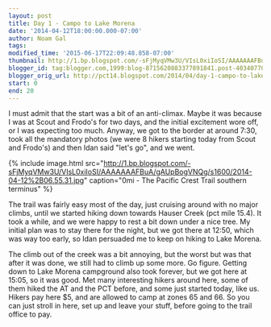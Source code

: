 ```yaml
---
layout: post
title: Day 1 - Campo to Lake Morena
date: '2014-04-12T18:00:00.000-07:00'
author: Noam Gal
tags:
modified_time: '2015-06-17T22:09:48.858-07:00'
thumbnail: http://1.bp.blogspot.com/-sFjMyqVMw3U/VIsL0xiIoSI/AAAAAAAFBuA/gAUpBogVNQg/s72-c/2014-04-12%2B06.55.31.jpg
blogger_id: tag:blogger.com,1999:blog-8715620883377891841.post-4034077069525640752
blogger_orig_url: http://pct14.blogspot.com/2014/04/day-1-campo-to-lake-morena.html
start: 0
end: 20
---
```

I must admit that the start was a bit of an anti-climax. Maybe it was because I was at Scout and Frodo's for two days, and the initial excitement wore off, or I was expecting too much. Anyway, we got to the border at around 7:30, took all the mandatory photos (we were 8 hikers starting today from Scout and Frodo's) and then Idan said "let's go", and we went.

{% include image.html src="http://1.bp.blogspot.com/-sFjMyqVMw3U/VIsL0xiIoSI/AAAAAAAFBuA/gAUpBogVNQg/s1600/2014-04-12%2B06.55.31.jpg" caption="0mi - The Pacific Crest Trail southern terminus" %}

The trail was fairly easy most of the day, just cruising around with no major climbs, until we started hiking down towards Hauser Creek (pct mile 15.4). It took a while, and we were happy to rest a bit down under a nice tree. My initial plan was to stay there for the night, but we got there at 12:50, which was way too early, so Idan persuaded me to keep on hiking to Lake Morena.

The climb out of the creek was a bit annoying, but the worst but was that after it was done, we still had to climb up some more. Go figure. Getting down to Lake Morena campground also took forever, but we got here at 15:05, so it was good. Met many interesting hikers around here, some of them hiked the AT and the PCT before, and some just started today, like us. Hikers pay here $5, and are allowed to camp at zones 65 and 66. So you can just stroll in here, set up and leave your stuff, before going to the trail office to pay.
